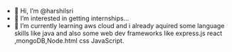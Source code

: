 - 👋 Hi, I’m @harshilsri
- 👀 I’m interested in getting internships...
- 🌱 I’m currently learning  aws cloud and i already aquired some language skills like java and also some web dev frameworks like express.js react ,mongoDB,Node.html css JavaScript.
<!---
harshilsri/harshilsri is a ✨ special ✨ repository because its `README.md` (this file) appears on your GitHub profile.
You can click the Preview link to take a look at your changes.
--->
